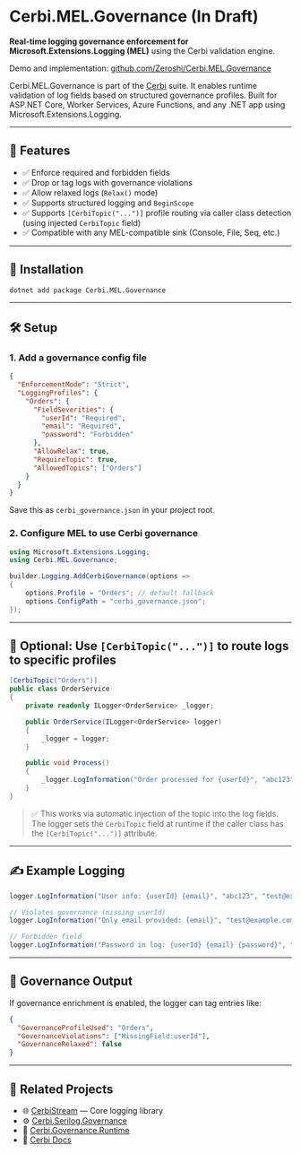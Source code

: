 ﻿# Cerbi.MEL.Governance (In Draft)

**Real-time logging governance enforcement for Microsoft.Extensions.Logging (MEL)** using the Cerbi validation engine.

Demo and implementation: [github.com/Zeroshi/Cerbi.MEL.Governance](https://github.com/Zeroshi/Cerbi.MEL.Governance)

Cerbi.MEL.Governance is part of the [Cerbi](https://cerbi.io) suite. It enables runtime validation of log fields based on structured governance profiles. Built for ASP.NET Core, Worker Services, Azure Functions, and any .NET app using Microsoft.Extensions.Logging.

---

## 🚀 Features

* ✅ Enforce required and forbidden fields
* ✅ Drop or tag logs with governance violations
* ✅ Allow relaxed logs (`Relax()` mode)
* ✅ Supports structured logging and `BeginScope`
* ✅ Supports `[CerbiTopic("...")]` profile routing via caller class detection (using injected `CerbiTopic` field)
* ✅ Compatible with any MEL-compatible sink (Console, File, Seq, etc.)

---

## 📆 Installation

```bash
dotnet add package Cerbi.MEL.Governance
```

---

## 🛠 Setup

### 1. Add a governance config file

```json
{
  "EnforcementMode": "Strict",
  "LoggingProfiles": {
    "Orders": {
      "FieldSeverities": {
        "userId": "Required",
        "email": "Required",
        "password": "Forbidden"
      },
      "AllowRelax": true,
      "RequireTopic": true,
      "AllowedTopics": ["Orders"]
    }
  }
}
```

Save this as `cerbi_governance.json` in your project root.

### 2. Configure MEL to use Cerbi governance

```csharp
using Microsoft.Extensions.Logging;
using Cerbi.MEL.Governance;

builder.Logging.AddCerbiGovernance(options =>
{
    options.Profile = "Orders"; // default fallback
    options.ConfigPath = "cerbi_governance.json";
});
```

---

## 🔹 Optional: Use `[CerbiTopic("...")]` to route logs to specific profiles

```csharp
[CerbiTopic("Orders")]
public class OrderService
{
    private readonly ILogger<OrderService> _logger;

    public OrderService(ILogger<OrderService> logger)
    {
        _logger = logger;
    }

    public void Process()
    {
        _logger.LogInformation("Order processed for {userId}", "abc123");
    }
}
```

> ✅ This works via automatic injection of the topic into the log fields.
> The logger sets the `CerbiTopic` field at runtime if the caller class has the `[CerbiTopic("...")]` attribute.

---

## ✍️ Example Logging

```csharp
logger.LogInformation("User info: {userId} {email}", "abc123", "test@example.com");

// Violates governance (missing userId)
logger.LogInformation("Only email provided: {email}", "test@example.com");

// Forbidden field
logger.LogInformation("Password in log: {userId} {email} {password}", "abc123", "test@example.com", "secret");
```

---

## 🧐 Governance Output

If governance enrichment is enabled, the logger can tag entries like:

```json
{
  "GovernanceProfileUsed": "Orders",
  "GovernanceViolations": ["MissingField:userId"],
  "GovernanceRelaxed": false
}
```

---

## 🔗 Related Projects

* 🌐 [CerbiStream](https://www.nuget.org/packages/CerbiStream) — Core logging library
* ⚙️ [Cerbi.Serilog.Governance](https://www.nuget.org/packages/Cerbi.Serilog.Governance)
* 🔧 [Cerbi.Governance.Runtime](https://www.nuget.org/packages/Cerbi.Governance.Runtime)
* 📘 [Cerbi Docs](https://cerbi.io)
